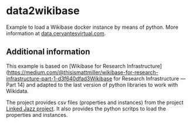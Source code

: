 # data2wikibase
Example to load a Wikibase docker instance by means of python. More information at [data.cervantesvirtual.com](http://data.cervantesvirtual.com/blog/2020/04/07/primeros-pasos-con-wikibase/).

## Additional information
This example is based on [Wikibase for Research Infrastructure](https://medium.com/@thisismattmiller/wikibase-for-research-infrastructure-part-1-d3f640dfad3Wikibase for Research Infrastructure — Part 14) and adapted to the last version of python libraries to work with Wikidata.

The project provides csv files (properties and instances) from the project [Linked Jazz project](http://linkedjazz.org/). It also provides the python scritps to load the properties and instances.

